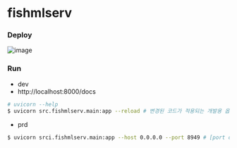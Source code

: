 # fishmlserv

### Deploy
![image](https://github.com/user-attachments/assets/aa0556f8-1873-4adc-af03-69b0a1a69eb4)


### Run
- dev
- http://localhost:8000/docs
```bash
# uvicorn --help
$ uvicorn src.fishmlserv.main:app --reload # 변경된 코드가 적용되는 개발용 옵션
```

- prd
```bash
$ uvicorn srci.fishmlserv.main:app --host 0.0.0.0 --port 8949 # [port default 8000]
```


